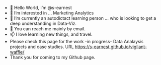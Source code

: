 - 👋 Hello World, I’m @s-earnest
- 👀 I’m interested in ... Marketing Analytics
- 🌱 I’m currently an autodictact learning person ... who is looking to get a deep understanding in Data-Viz.
- 💞️ You can reach me mainly by email.
- 📫 I love learning new things, and travel. 
- Please check this page for the work -in progress- Data Analaysis projects and case studies. URL https://s-earnest.github.io/vigilant-waffle/
- Thank you for coming to my Github page.



<!--START_SECTION:activity-->
